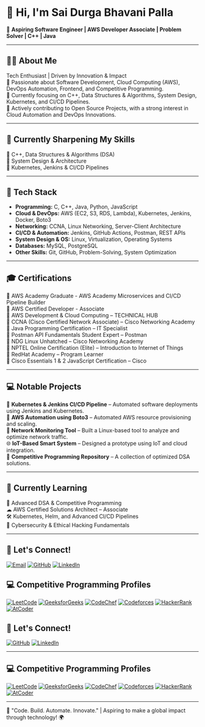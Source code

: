   # 👋 Hi, I'm Sai Durga Bhavani Palla

🚀 **Aspiring Software Engineer | AWS Developer Associate | Problem Solver | C++ | Java**

---

## 🧑‍💻 About Me
Tech Enthusiast | Driven by Innovation & Impact  
🔹 Passionate about Software Development, Cloud Computing (AWS), DevOps Automation, Frontend, and Competitive Programming.  
🔹 Currently focusing on C++, Data Structures & Algorithms, System Design, Kubernetes, and CI/CD Pipelines.  
🔹 Actively contributing to Open Source Projects, with a strong interest in Cloud Automation and DevOps Innovations.  

---

## 🧠 Currently Sharpening My Skills
📌 C++, Data Structures & Algorithms (DSA)  
📌 System Design & Architecture  
📌 Kubernetes, Jenkins & CI/CD Pipelines  

---

## 🎯 Tech Stack
- **Programming:** C, C++, Java, Python, JavaScript  
- **Cloud & DevOps:** AWS (EC2, S3, RDS, Lambda), Kubernetes, Jenkins, Docker, Boto3  
- **Networking:** CCNA, Linux Networking, Server-Client Architecture  
- **CI/CD & Automation:** Jenkins, GitHub Actions, Postman, REST APIs  
- **System Design & OS:** Linux, Virtualization, Operating Systems  
- **Databases:** MySQL, PostgreSQL  
- **Other Skills:** Git, GitHub, Problem-Solving, System Optimization  

---

## 🎓 Certifications
📜  AWS Academy Graduate - AWS Academy Microservices and CI/CD Pipeline Builder  
📜  AWS Certified Developer - Associate  
📜  AWS Development & Cloud Computing – TECHNICAL HUB  
📜  CCNA (Cisco Certified Network Associate) – Cisco Networking Academy  
📜  Java Programming Certification – IT Specialist  
📜  Postman API Fundamentals Student Expert – Postman  
📜  NDG Linux Unhatched – Cisco Networking Academy  
📜  NPTEL Online Certification (Elite) – Introduction to Internet of Things  
📜  RedHat Academy – Program Learner  
📜  Cisco Essentials 1 & 2 JavaScript Certification – Cisco  

---

## 💻 Notable Projects
🔧 **Kubernetes & Jenkins CI/CD Pipeline** – Automated software deployments using Jenkins and Kubernetes.  
🤖 **AWS Automation using Boto3** – Automated AWS resource provisioning and scaling.  
📡 **Network Monitoring Tool** – Built a Linux-based tool to analyze and optimize network traffic.  
🌐 **IoT-Based Smart System** – Designed a prototype using IoT and cloud integration.  
🧩 **Competitive Programming Repository** – A collection of optimized DSA solutions.  

---

## 🌱 Currently Learning
🚀 Advanced DSA & Competitive Programming  
☁ AWS Certified Solutions Architect – Associate  
🛠 Kubernetes, Helm, and Advanced CI/CD Pipelines  
🔐 Cybersecurity & Ethical Hacking Fundamentals  

---


## 💬 Let's Connect!

[![Email](https://img.shields.io/badge/Email-D14836?style=for-the-badge&logo=gmail&logoColor=white)](mailto:sdbpallabhavani@gmail.com)
[![GitHub](https://img.shields.io/badge/GitHub-181717?style=for-the-badge&logo=github&logoColor=white)](https://github.com/PallaDurga27)
[![LinkedIn](https://img.shields.io/badge/LinkedIn-0A66C2?style=for-the-badge&logo=linkedin&logoColor=white)](https://www.linkedin.com/in/durgapalla/)




## 💻 Competitive Programming Profiles

[![LeetCode](https://img.shields.io/badge/LeetCode-000000?style=for-the-badge&logo=leetcode&logoColor=yellow)](https://leetcode.com/u/PallaDurga_27/)
[![GeeksforGeeks](https://img.shields.io/badge/GeeksforGeeks-0F9D58?style=for-the-badge&logo=geeksforgeeks&logoColor=white)](https://www.geeksforgeeks.org/user/sdbpallatvc0/)
[![CodeChef](https://img.shields.io/badge/CodeChef-5B4638?style=for-the-badge&logo=codechef&logoColor=white)](https://www.codechef.com/users/palla_durga)
[![Codeforces](https://img.shields.io/badge/Codeforces-1F8ACB?style=for-the-badge&logo=codeforces&logoColor=white)](https://codeforces.com/profile/PallaDurga)
[![HackerRank](https://img.shields.io/badge/HackerRank-2EC866?style=for-the-badge&logo=hackerrank&logoColor=white)](https://www.hackerrank.com/profile/sdbpallabhavani)
[![AtCoder](https://img.shields.io/badge/AtCoder-E60012?style=for-the-badge&logo=atcoder&logoColor=white)](https://atcoder.jp/users/PallaDurga27)





## 💬 Let's Connect!

[![GitHub](https://img.shields.io/badge/GitHub-181717?style=for-the-badge&logo=github&logoColor=white)](https://github.com/PallaDurga27)
[![LinkedIn](https://img.shields.io/badge/LinkedIn-0A66C2?style=for-the-badge&logo=linkedin&logoColor=white)](https://www.linkedin.com/in/durgapalla/)

---

## 💻 Competitive Programming Profiles

[![LeetCode](https://img.shields.io/badge/LeetCode-000000?style=for-the-badge&logo=leetcode&logoColor=yellow)](https://leetcode.com/u/PallaDurga_27/)
[![GeeksforGeeks](https://img.shields.io/badge/GeeksforGeeks-0F9D58?style=for-the-badge&logo=geeksforgeeks&logoColor=white)](https://www.geeksforgeeks.org/user/sdbpallatvc0/)
[![CodeChef](https://img.shields.io/badge/CodeChef-5B4638?style=for-the-badge&logo=codechef&logoColor=white)](https://www.codechef.com/users/palla_durga)
[![Codeforces](https://img.shields.io/badge/Codeforces-1F8ACB?style=for-the-badge&logo=codeforces&logoColor=white)](https://codeforces.com/profile/PallaDurga)
[![HackerRank](https://img.shields.io/badge/HackerRank-2EC866?style=for-the-badge&logo=hackerrank&logoColor=white)](https://www.hackerrank.com/profile/sdbpallabhavani)
[![AtCoder](https://img.shields.io/badge/AtCoder-E60012?style=for-the-badge&logo=atcoder&logoColor=white)](https://atcoder.jp/users/PallaDurga27)




---

🚀 "Code. Build. Automate. Innovate." | Aspiring to make a global impact through technology! 🌍

